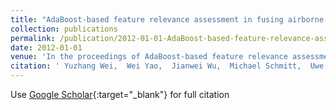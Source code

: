 ```yaml
---
title: "AdaBoost-based feature relevance assessment in fusing airborne LiDAR and image data for classification of trees and vehicles in urban scenes"
collection: publications
permalink: /publication/2012-01-01-AdaBoost-based-feature-relevance-assessment-in-fusing-airborne-LiDAR-and-image-data-for-classification-of-trees-and-vehicles-in-urban-scenes
date: 2012-01-01
venue: 'In the proceedings of AdaBoost-based feature relevance assessment in fusing airborne LiDAR and image data for classification of trees and vehicles in urban scenes'
citation: ' Yuzhang Wei,  Wei Yao,  Jianwei Wu,  Michael Schmitt,  Uwe Stilla, &quot;AdaBoost-based feature relevance assessment in fusing airborne LiDAR and image data for classification of trees and vehicles in urban scenes.&quot; In the proceedings of AdaBoost-based feature relevance assessment in fusing airborne LiDAR and image data for classification of trees and vehicles in urban scenes, 2012.'
---
```

Use [Google Scholar](https://scholar.google.com/scholar?q=AdaBoost+based+feature+relevance+assessment+in+fusing+airborne+LiDAR+and+image+data+for+classification+of+trees+and+vehicles+in+urban+scenes){:target="_blank"} for full citation